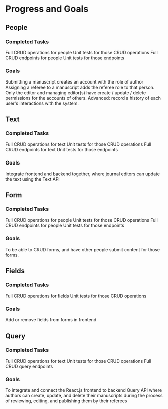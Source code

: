 # Progress and Goals

## People

### Completed Tasks

Full CRUD operations for people
Unit tests for those CRUD operations
Full CRUD endpoints for people
Unit tests for those endpoints

### Goals

Submitting a manuscript creates an account with the role of author
Assigning a referee to a manuscript adds the referee role to that person.
Only the editor and managing editor(s) have create / update / delete permissions for the accounts of others.
Advanced: record a history of each user's interactions with the system.

## Text

### Completed Tasks

Full CRUD operations for text
Unit tests for those CRUD operations
Full CRUD endpoints for text
Unit tests for those endpoints

### Goals

Integrate frontend and backend together, where journal editors can update the text using the Text API

## Form

### Completed Tasks

Full CRUD operations for people
Unit tests for those CRUD operations
Full CRUD endpoints for people
Unit tests for those endpoints

### Goals

To be able to CRUD forms, and have other people submit content for those forms.

## Fields

### Completed Tasks

Full CRUD operations for fields
Unit tests for those CRUD operations

### Goals

Add or remove fields from forms in frontend

## Query

### Completed Tasks

Full CRUD operations for text
Unit tests for those CRUD operations
Full CRUD query endpoints

### Goals

To integrate and connect the React.js frontend to backend Query API where authors can create, update, and delete their manuscripts during the process of reviewing, editing, and publishing them by their referees
